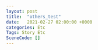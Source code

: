 ```yaml
---
layout: post
title:  "others_test"
date:   2021-02-27 02:00:00 +0000
categories: Etc
Tags: Story Etc
SceneCode: []
---
```

